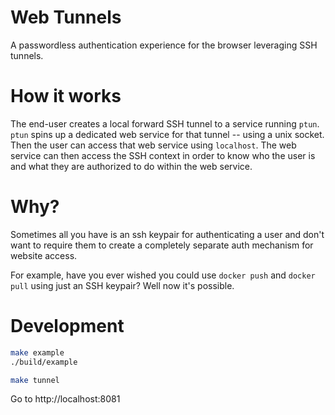 # Web Tunnels

A passwordless authentication experience for the browser leveraging SSH tunnels.

# How it works

The end-user creates a local forward SSH tunnel to a service running `ptun`.
`ptun` spins up a dedicated web service for that tunnel -- using a unix socket.
Then the user can access that web service using `localhost`. The web service can
then access the SSH context in order to know who the user is and what they are
authorized to do within the web service.

# Why?

Sometimes all you have is an ssh keypair for authenticating a user and don't
want to require them to create a completely separate auth mechanism for website
access.

For example, have you ever wished you could use `docker push` and `docker pull`
using just an SSH keypair? Well now it's possible.

# Development

```bash
make example
./build/example
```

```bash
make tunnel
```

Go to http://localhost:8081
